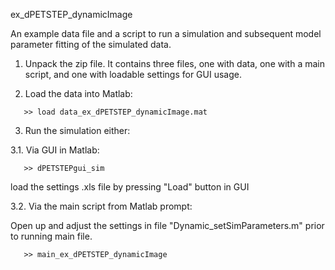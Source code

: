 ex_dPETSTEP_dynamicImage

An example data file and a script to run a simulation and subsequent model parameter fitting of the simulated data.

1. Unpack the zip file. It contains three files, one with data, one with a main script, and one with loadable settings for GUI usage.

2. Load the data into Matlab:

```
   >> load data_ex_dPETSTEP_dynamicImage.mat
```

3. Run the simulation either:

  3.1. Via GUI in Matlab:

```
   >> dPETSTEPgui_sim
```

  load the settings .xls file by pressing "Load" button in GUI

  3.2. Via the main script from Matlab prompt:

  Open up and adjust the settings in file "Dynamic_setSimParameters.m" prior to running main file.

```
   >> main_ex_dPETSTEP_dynamicImage
```
